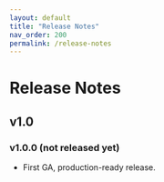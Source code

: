 ```yaml
---
layout: default
title: "Release Notes"
nav_order: 200
permalink: /release-notes
---
```


# Release Notes

## v1.0

### v1.0.0 (not released yet)

* First GA, production-ready release.
